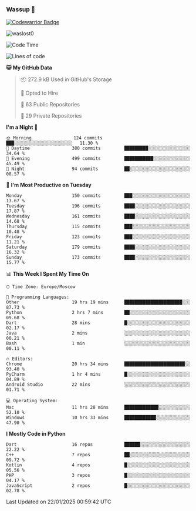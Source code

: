 ### Wassup 👋

[![Codewarrior Badge](https://www.codewars.com/users/waslost/badges/small)](https://www.codewars.com/users/waslost)

<p align="left"> <img src="https://komarev.com/ghpvc/?username=waslost0" alt="waslost0" /></p>

<!--START_SECTION:waka-->
![Code Time](http://img.shields.io/badge/Code%20Time-5%2C201%20hrs%2025%20mins-blue)

![Lines of code](https://img.shields.io/badge/From%20Hello%20World%20I%27ve%20Written-1.5%20million%20lines%20of%20code-blue)

**🐱 My GitHub Data** 

> 📦 272.9 kB Used in GitHub's Storage 
 > 
> 💼 Opted to Hire
 > 
> 📜 63 Public Repositories 
 > 
> 🔑 29 Private Repositories 
 > 
**I'm a Night 🦉** 

```text
🌞 Morning                124 commits         ███░░░░░░░░░░░░░░░░░░░░░░   11.30 % 
🌆 Daytime                380 commits         █████████░░░░░░░░░░░░░░░░   34.64 % 
🌃 Evening                499 commits         ███████████░░░░░░░░░░░░░░   45.49 % 
🌙 Night                  94 commits          ██░░░░░░░░░░░░░░░░░░░░░░░   08.57 % 
```
📅 **I'm Most Productive on Tuesday** 

```text
Monday                   150 commits         ███░░░░░░░░░░░░░░░░░░░░░░   13.67 % 
Tuesday                  196 commits         ████░░░░░░░░░░░░░░░░░░░░░   17.87 % 
Wednesday                161 commits         ████░░░░░░░░░░░░░░░░░░░░░   14.68 % 
Thursday                 115 commits         ███░░░░░░░░░░░░░░░░░░░░░░   10.48 % 
Friday                   123 commits         ███░░░░░░░░░░░░░░░░░░░░░░   11.21 % 
Saturday                 179 commits         ████░░░░░░░░░░░░░░░░░░░░░   16.32 % 
Sunday                   173 commits         ████░░░░░░░░░░░░░░░░░░░░░   15.77 % 
```


📊 **This Week I Spent My Time On** 

```text
🕑︎ Time Zone: Europe/Moscow

💬 Programming Languages: 
Other                    19 hrs 19 mins      ██████████████████████░░░   87.73 % 
Python                   2 hrs 7 mins        ██░░░░░░░░░░░░░░░░░░░░░░░   09.68 % 
Dart                     28 mins             █░░░░░░░░░░░░░░░░░░░░░░░░   02.17 % 
Java                     2 mins              ░░░░░░░░░░░░░░░░░░░░░░░░░   00.21 % 
Bash                     1 min               ░░░░░░░░░░░░░░░░░░░░░░░░░   00.11 % 

🔥 Editors: 
Chrome                   20 hrs 34 mins      ███████████████████████░░   93.40 % 
PyCharm                  1 hr 4 mins         █░░░░░░░░░░░░░░░░░░░░░░░░   04.89 % 
Android Studio           22 mins             ░░░░░░░░░░░░░░░░░░░░░░░░░   01.71 % 

💻 Operating System: 
Mac                      11 hrs 28 mins      █████████████░░░░░░░░░░░░   52.10 % 
Windows                  10 hrs 33 mins      ████████████░░░░░░░░░░░░░   47.90 % 
```

**I Mostly Code in Python** 

```text
Dart                     16 repos            ██████░░░░░░░░░░░░░░░░░░░   22.22 % 
C++                      7 repos             ██░░░░░░░░░░░░░░░░░░░░░░░   09.72 % 
Kotlin                   4 repos             █░░░░░░░░░░░░░░░░░░░░░░░░   05.56 % 
PHP                      3 repos             █░░░░░░░░░░░░░░░░░░░░░░░░   04.17 % 
JavaScript               2 repos             █░░░░░░░░░░░░░░░░░░░░░░░░   02.78 % 
```




 Last Updated on 22/01/2025 00:59:42 UTC
<!--END_SECTION:waka-->


